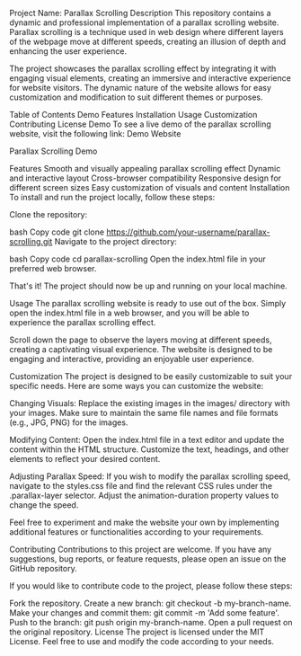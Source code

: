 Project Name: Parallax Scrolling
Description
This repository contains a dynamic and professional implementation of a parallax scrolling website. Parallax scrolling is a technique used in web design where different layers of the webpage move at different speeds, creating an illusion of depth and enhancing the user experience.

The project showcases the parallax scrolling effect by integrating it with engaging visual elements, creating an immersive and interactive experience for website visitors. The dynamic nature of the website allows for easy customization and modification to suit different themes or purposes.

Table of Contents
Demo
Features
Installation
Usage
Customization
Contributing
License
Demo
To see a live demo of the parallax scrolling website, visit the following link: Demo Website

Parallax Scrolling Demo

Features
Smooth and visually appealing parallax scrolling effect
Dynamic and interactive layout
Cross-browser compatibility
Responsive design for different screen sizes
Easy customization of visuals and content
Installation
To install and run the project locally, follow these steps:

Clone the repository:

bash
Copy code
git clone https://github.com/your-username/parallax-scrolling.git
Navigate to the project directory:

bash
Copy code
cd parallax-scrolling
Open the index.html file in your preferred web browser.

That's it! The project should now be up and running on your local machine.

Usage
The parallax scrolling website is ready to use out of the box. Simply open the index.html file in a web browser, and you will be able to experience the parallax scrolling effect.

Scroll down the page to observe the layers moving at different speeds, creating a captivating visual experience. The website is designed to be engaging and interactive, providing an enjoyable user experience.

Customization
The project is designed to be easily customizable to suit your specific needs. Here are some ways you can customize the website:

Changing Visuals: Replace the existing images in the images/ directory with your images. Make sure to maintain the same file names and file formats (e.g., JPG, PNG) for the images.

Modifying Content: Open the index.html file in a text editor and update the content within the HTML structure. Customize the text, headings, and other elements to reflect your desired content.

Adjusting Parallax Speed: If you wish to modify the parallax scrolling speed, navigate to the styles.css file and find the relevant CSS rules under the .parallax-layer selector. Adjust the animation-duration property values to change the speed.

Feel free to experiment and make the website your own by implementing additional features or functionalities according to your requirements.

Contributing
Contributions to this project are welcome. If you have any suggestions, bug reports, or feature requests, please open an issue on the GitHub repository.

If you would like to contribute code to the project, please follow these steps:

Fork the repository.
Create a new branch: git checkout -b my-branch-name.
Make your changes and commit them: git commit -m 'Add some feature'.
Push to the branch: git push origin my-branch-name.
Open a pull request on the original repository.
License
The project is licensed under the MIT License. Feel free to use and modify the code according to your needs.
